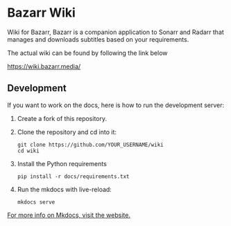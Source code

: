 # Bazarr Wiki

Wiki for Bazarr, Bazarr is a companion application to Sonarr and Radarr that manages and downloads subtitles based on your requirements.

The actual wiki can be found by following the link below

<https://wiki.bazarr.media/>


## Development

If you want to work on the docs, here is how to run the development server:

1. Create a fork of this repository.
1. Clone the repository and cd into it:
    ```shell
    git clone https://github.com/YOUR_USERNAME/wiki
    cd wiki
    ```
1. Install the Python requirements

    ```shell
    pip install -r docs/requirements.txt
    ```
1. Run the mkdocs with live-reload:
    ```shell
    mkdocs serve
    ```

[For more info on Mkdocs, visit the website.](https://www.mkdocs.org/)
